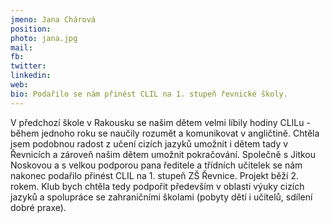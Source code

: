 ```yaml
---
jmeno: Jana Chárová
position: 
photo: jana.jpg
mail: 
fb: 
twitter: 
linkedin: 
web: 
bio: Podařilo se nám přinést CLIL na 1. stupeň řevnické školy.
---
```

V předchozí škole v Rakousku se našim dětem velmi líbily hodiny CLILu - během jednoho roku se naučily rozumět a komunikovat v angličtině. Chtěla jsem podobnou radost z učení cizích jazyků umožnit i dětem tady v Řevnicích a zároveň našim dětem umožnit pokračování. Společně s Jitkou Noskovou a s velkou podporou pana ředitele a třídních učitelek se nám nakonec podařilo přinést CLIL na 1. stupeň ZŠ Řevnice. Projekt běží 2. rokem. Klub bych chtěla tedy podpořit především v oblasti výuky cizích jazyků a spolupráce se zahraničními školami (pobyty dětí i učitelů, sdílení dobré praxe).
